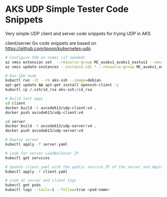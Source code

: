 # AKS UDP Simple Tester Code Snippets

Very simple UDP client and server code snippets for trying UDP in AKS

client/server Go code snippets are based on <https://github.com/jpoon/kubernetes-udp>

```bash
# Configure SSH on nodes (if needed)
az vmss extension set  --resource-group MC_avaks1_avaks1_eastus2 --vmss-name aks-agentpool-96171998-vmss --name VMAccessForLinux --publisher Microsoft.OSTCExtensions --version 1.4 --protected-settings "{\"username\":\"azureuser\", \"ssh_key\":\"PUBLIC SSH KEY\"}"
az vmss update-instances --instance-ids * --resource-group MC_avaks1_avaks1_eastus2 --name aks-agentpool-96171998-vmss
```

```bash
# Run SSH node
kubectl run -it --rm aks-ssh --image=debian
apt-get update && apt-get install openssh-client -y
kubectl cp /.ssh/id_rsa aks-ssh:/id_rsa
```

```bash
# Build test apps
cd client
docker build -t avcode613/udp-client:v4 .
docker push avcode613/udp-client:v4

cd server
docker build -t avcode613/udp-server:v4 .
docker push avcode613/udp-server:v4
```

```bash
# Deploy server
kubectl apply -f server.yaml

# Look for server LoadBalancer IP
kubectl get services
```

```bash
# Update client.yaml with the public service IP of the server and deploy
kubectl apply -f client.yaml
```

```bash
# Look at server and client logs
kubectl get pods
kubectl logs --tail=-1 --follow=true <pod-name>
```